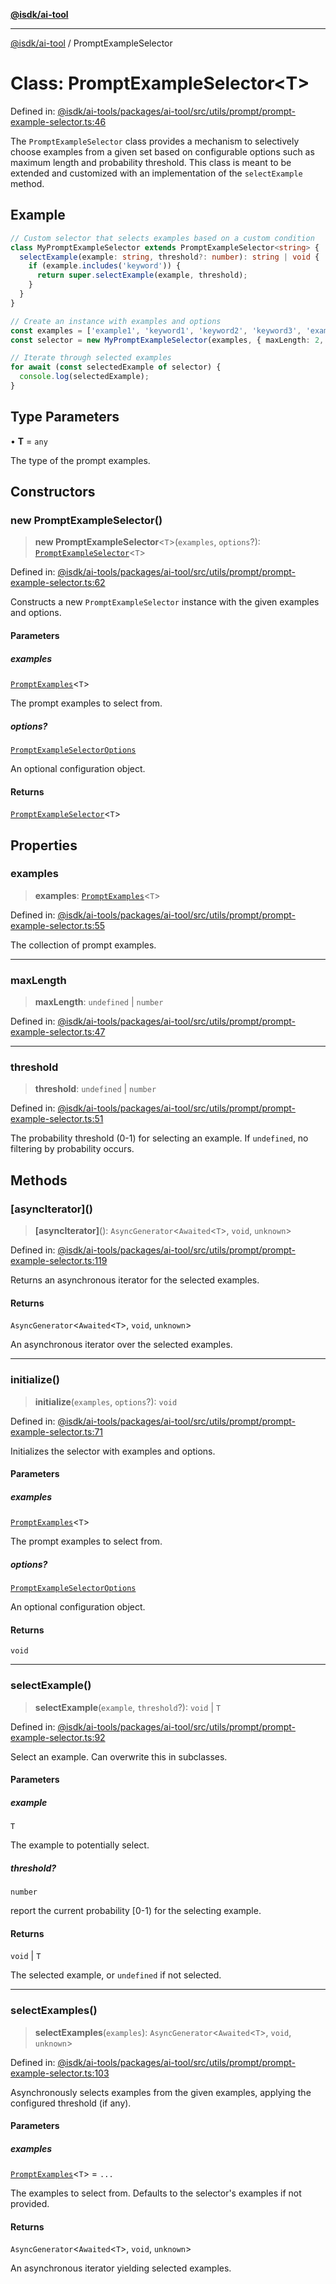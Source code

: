 [**@isdk/ai-tool**](../README.md)

***

[@isdk/ai-tool](../globals.md) / PromptExampleSelector

# Class: PromptExampleSelector\<T\>

Defined in: [@isdk/ai-tools/packages/ai-tool/src/utils/prompt/prompt-example-selector.ts:46](https://github.com/isdk/ai-tool.js/blob/4ebf370aaec9c78535cb40ffc19656d7bddcb145/src/utils/prompt/prompt-example-selector.ts#L46)

The `PromptExampleSelector` class provides a mechanism to selectively choose examples from a given set based on
configurable options such as maximum length and probability threshold. This class is meant to be extended and customized
with an implementation of the `selectExample` method.

## Example

```ts
// Custom selector that selects examples based on a custom condition
class MyPromptExampleSelector extends PromptExampleSelector<string> {
  selectExample(example: string, threshold?: number): string | void {
    if (example.includes('keyword')) {
      return super.selectExample(example, threshold);
    }
  }
}

// Create an instance with examples and options
const examples = ['example1', 'keyword1', 'keyword2', 'keyword3', 'example2', 'keyword4'];
const selector = new MyPromptExampleSelector(examples, { maxLength: 2, threshold: 0.8 });

// Iterate through selected examples
for await (const selectedExample of selector) {
  console.log(selectedExample);
}
```

## Type Parameters

• **T** = `any`

The type of the prompt examples.

## Constructors

### new PromptExampleSelector()

> **new PromptExampleSelector**\<`T`\>(`examples`, `options`?): [`PromptExampleSelector`](PromptExampleSelector.md)\<`T`\>

Defined in: [@isdk/ai-tools/packages/ai-tool/src/utils/prompt/prompt-example-selector.ts:62](https://github.com/isdk/ai-tool.js/blob/4ebf370aaec9c78535cb40ffc19656d7bddcb145/src/utils/prompt/prompt-example-selector.ts#L62)

Constructs a new `PromptExampleSelector` instance with the given examples and options.

#### Parameters

##### examples

[`PromptExamples`](../type-aliases/PromptExamples.md)\<`T`\>

The prompt examples to select from.

##### options?

[`PromptExampleSelectorOptions`](../interfaces/PromptExampleSelectorOptions.md)

An optional configuration object.

#### Returns

[`PromptExampleSelector`](PromptExampleSelector.md)\<`T`\>

## Properties

### examples

> **examples**: [`PromptExamples`](../type-aliases/PromptExamples.md)\<`T`\>

Defined in: [@isdk/ai-tools/packages/ai-tool/src/utils/prompt/prompt-example-selector.ts:55](https://github.com/isdk/ai-tool.js/blob/4ebf370aaec9c78535cb40ffc19656d7bddcb145/src/utils/prompt/prompt-example-selector.ts#L55)

The collection of prompt examples.

***

### maxLength

> **maxLength**: `undefined` \| `number`

Defined in: [@isdk/ai-tools/packages/ai-tool/src/utils/prompt/prompt-example-selector.ts:47](https://github.com/isdk/ai-tool.js/blob/4ebf370aaec9c78535cb40ffc19656d7bddcb145/src/utils/prompt/prompt-example-selector.ts#L47)

***

### threshold

> **threshold**: `undefined` \| `number`

Defined in: [@isdk/ai-tools/packages/ai-tool/src/utils/prompt/prompt-example-selector.ts:51](https://github.com/isdk/ai-tool.js/blob/4ebf370aaec9c78535cb40ffc19656d7bddcb145/src/utils/prompt/prompt-example-selector.ts#L51)

The probability threshold (0-1) for selecting an example. If `undefined`, no filtering by probability occurs.

## Methods

### \[asyncIterator\]()

> **\[asyncIterator\]**(): `AsyncGenerator`\<`Awaited`\<`T`\>, `void`, `unknown`\>

Defined in: [@isdk/ai-tools/packages/ai-tool/src/utils/prompt/prompt-example-selector.ts:119](https://github.com/isdk/ai-tool.js/blob/4ebf370aaec9c78535cb40ffc19656d7bddcb145/src/utils/prompt/prompt-example-selector.ts#L119)

Returns an asynchronous iterator for the selected examples.

#### Returns

`AsyncGenerator`\<`Awaited`\<`T`\>, `void`, `unknown`\>

An asynchronous iterator over the selected examples.

***

### initialize()

> **initialize**(`examples`, `options`?): `void`

Defined in: [@isdk/ai-tools/packages/ai-tool/src/utils/prompt/prompt-example-selector.ts:71](https://github.com/isdk/ai-tool.js/blob/4ebf370aaec9c78535cb40ffc19656d7bddcb145/src/utils/prompt/prompt-example-selector.ts#L71)

Initializes the selector with examples and options.

#### Parameters

##### examples

[`PromptExamples`](../type-aliases/PromptExamples.md)\<`T`\>

The prompt examples to select from.

##### options?

[`PromptExampleSelectorOptions`](../interfaces/PromptExampleSelectorOptions.md)

An optional configuration object.

#### Returns

`void`

***

### selectExample()

> **selectExample**(`example`, `threshold`?): `void` \| `T`

Defined in: [@isdk/ai-tools/packages/ai-tool/src/utils/prompt/prompt-example-selector.ts:92](https://github.com/isdk/ai-tool.js/blob/4ebf370aaec9c78535cb40ffc19656d7bddcb145/src/utils/prompt/prompt-example-selector.ts#L92)

Select an example. Can overwrite this in subclasses.

#### Parameters

##### example

`T`

The example to potentially select.

##### threshold?

`number`

report the current probability [0-1) for the selecting example.

#### Returns

`void` \| `T`

The selected example, or `undefined` if not selected.

***

### selectExamples()

> **selectExamples**(`examples`): `AsyncGenerator`\<`Awaited`\<`T`\>, `void`, `unknown`\>

Defined in: [@isdk/ai-tools/packages/ai-tool/src/utils/prompt/prompt-example-selector.ts:103](https://github.com/isdk/ai-tool.js/blob/4ebf370aaec9c78535cb40ffc19656d7bddcb145/src/utils/prompt/prompt-example-selector.ts#L103)

Asynchronously selects examples from the given examples, applying the configured threshold (if any).

#### Parameters

##### examples

[`PromptExamples`](../type-aliases/PromptExamples.md)\<`T`\> = `...`

The examples to select from. Defaults to the selector's examples if not provided.

#### Returns

`AsyncGenerator`\<`Awaited`\<`T`\>, `void`, `unknown`\>

An asynchronous iterator yielding selected examples.
